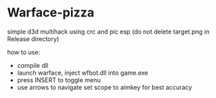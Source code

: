# Warface-pizza
simple d3d multihack using crc and pic esp (do not delete target.png in Release directory)

how to use:
- compile dll
- launch warface, inject wfbot.dll into game.exe
- press INSERT to toggle menu
- use arrows to navigate
set scope to aimkey for best accuracy
